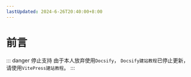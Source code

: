 ```yaml
---
lastUpdated: 2024-6-26T20:40:00+8:00
---
```


# 前言

::: danger 停止支持
由于本人放弃使用```Docsify```，
```Docsify建站教程```已停止更新，
请使用```VitePress建站教程```。
:::